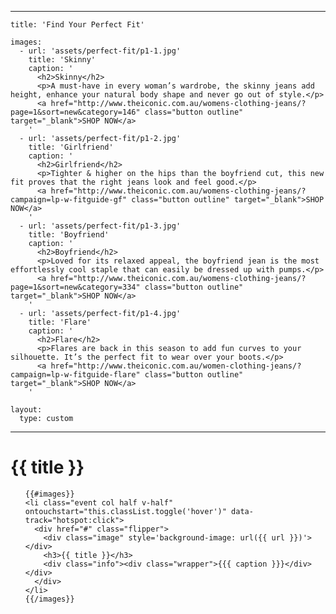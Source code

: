 
---

    title: 'Find Your Perfect Fit'

    images:
      - url: 'assets/perfect-fit/p1-1.jpg'
        title: 'Skinny'
        caption: '
          <h2>Skinny</h2>
          <p>A must-have in every woman’s wardrobe, the skinny jeans add height, enhance your natural body shape and never go out of style.</p>
          <a href="http://www.theiconic.com.au/womens-clothing-jeans/?page=1&sort=new&category=146" class="button outline" target="_blank">SHOP NOW</a>
        '
      - url: 'assets/perfect-fit/p1-2.jpg'
        title: 'Girlfriend'
        caption: '
          <h2>Girlfriend</h2>
          <p>Tighter & higher on the hips than the boyfriend cut, this new fit proves that the right jeans look and feel good.</p>
          <a href="http://www.theiconic.com.au/womens-clothing-jeans/?campaign=lp-w-fitguide-gf" class="button outline" target="_blank">SHOP NOW</a>
        '
      - url: 'assets/perfect-fit/p1-3.jpg'
        title: 'Boyfriend'
        caption: '
          <h2>Boyfriend</h2>
          <p>Loved for its relaxed appeal, the boyfriend jean is the most effortlessly cool staple that can easily be dressed up with pumps.</p>
          <a href="http://www.theiconic.com.au/womens-clothing-jeans/?page=1&sort=new&category=334" class="button outline" target="_blank">SHOP NOW</a>
        '
      - url: 'assets/perfect-fit/p1-4.jpg'
        title: 'Flare'
        caption: '
          <h2>Flare</h2>
          <p>Flares are back in this season to add fun curves to your silhouette. It’s the perfect fit to wear over your boots.</p>
          <a href="http://www.theiconic.com.au/women-clothing-jeans/?campaign=lp-w-fitguide-flare" class="button outline" target="_blank">SHOP NOW</a>
        '

    layout:
      type: custom

---

<div class="cover">
  <h1>{{ title }}</h1>
  <ul id="flip-cards" class="no-gutter">

    {{#images}}
    <li class="event col half v-half" ontouchstart="this.classList.toggle('hover')" data-track="hotspot:click">
      <div href="#" class="flipper">
        <div class="image" style='background-image: url({{ url }})'></div>
        <h3>{{ title }}</h3>
        <div class="info"><div class="wrapper">{{{ caption }}}</div></div>
      </div>
    </li>
    {{/images}}

  </ul>
</div>
